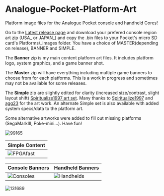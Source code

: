 # Analogue-Pocket-Platform-Art

Platform image files for the Analogue Pocket console and handheld Cores!

Go to the [Latest release page](https://github.com/Shissa43/Analogue-Pocket-Platform-Art/releases/tag/v0.1.7) and download your prefered console region art zip (USA_ or JAPAN_) and copy the .bin files to your Pocket's micro SD card's Platforms/_images folder.
You have a choice of MASTER(depending on release), BANNER and SIMPLE.

The **Banner** zip is my main content platform art files. It includes platform logo, system graphics, and a game banner shot.

The **Master** zip will have everything including multiple game banners to choose from for each platforms. This is a work in progress and sometimes may not be available for some releases.

The **Simple** zip are slightly edited for clarity (increased size/contrast, slight layout shift) [Spiritualize1997 art set](https://github.com/spiritualized1997/openFPGA-Platform-Art-Set). Many thanks to [Spiritualize1997](https://github.com/spiritualized1997) and [agg23](https://github.com/agg23) for the art work. An alternate Simple set is also available with added system specs/data to the platform art.

Some alternative artworks were added to fill out missing platforms (SegaMarkIII, Poke-mini...).
Have fun!

![99165](https://user-images.githubusercontent.com/123542883/222607932-414202ec-5a4d-444e-8fb3-b7d1d9ac738c.gif)

| Simple Content |
| ------------- |
| ![FPGAfast](https://user-images.githubusercontent.com/123542883/228557559-511df205-68ea-4740-a100-3cbe173a878e.gif) | 





| Console Banners | Handheld Banners |
| ------------- | ------------- |
| ![Consoles](https://user-images.githubusercontent.com/123542883/227727614-d4c7de28-347d-4c10-ad91-8340f4c53bfa.png)   | ![Handhelds](https://user-images.githubusercontent.com/123542883/226643835-f0b22484-021c-4f8c-ab22-47afaceda122.png)  |






![131689](https://user-images.githubusercontent.com/123542883/222607670-7210c82e-fa3e-460f-a8e0-ef81bb5c7ec5.gif)
